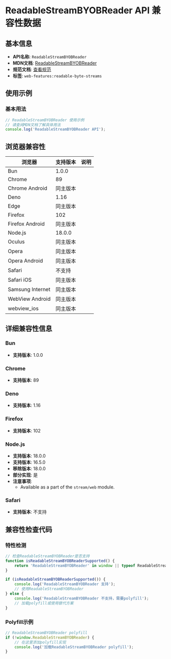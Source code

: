 # ReadableStreamBYOBReader API 兼容性数据

## 基本信息

- **API名称**: `ReadableStreamBYOBReader`
- **MDN文档**: [ReadableStreamBYOBReader](https://developer.mozilla.org/docs/Web/API/ReadableStreamBYOBReader)
- **规范文档**: [查看规范](https://streams.spec.whatwg.org/#byob-reader-class)
- **标签**: `web-features:readable-byte-streams`

## 使用示例

### 基本用法

```javascript
// ReadableStreamBYOBReader 使用示例
// 请查阅MDN文档了解具体用法
console.log('ReadableStreamBYOBReader API');
```

## 浏览器兼容性

| 浏览器 | 支持版本 | 说明 |
|--------|----------|------|
| Bun | 1.0.0 |  |
| Chrome | 89 |  |
| Chrome Android | 同主版本 |  |
| Deno | 1.16 |  |
| Edge | 同主版本 |  |
| Firefox | 102 |  |
| Firefox Android | 同主版本 |  |
| Node.js | 18.0.0 |  |
| Oculus | 同主版本 |  |
| Opera | 同主版本 |  |
| Opera Android | 同主版本 |  |
| Safari | 不支持 |  |
| Safari iOS | 同主版本 |  |
| Samsung Internet | 同主版本 |  |
| WebView Android | 同主版本 |  |
| webview_ios | 同主版本 |  |

## 详细兼容性信息

### Bun

- **支持版本**: 1.0.0

### Chrome

- **支持版本**: 89

### Deno

- **支持版本**: 1.16

### Firefox

- **支持版本**: 102

### Node.js

- **支持版本**: 18.0.0
- **支持版本**: 16.5.0
- **移除版本**: 18.0.0
- **部分实现**: 是
- **注意事项**:
  - Available as a part of the `stream/web` module.

### Safari

- **支持版本**: 不支持

## 兼容性检查代码

### 特性检测

```javascript
// 检查ReadableStreamBYOBReader是否支持
function isReadableStreamBYOBReaderSupported() {
    return 'ReadableStreamBYOBReader' in window || typeof ReadableStreamBYOBReader !== 'undefined';
}

if (isReadableStreamBYOBReaderSupported()) {
    console.log('ReadableStreamBYOBReader 支持');
    // 使用ReadableStreamBYOBReader
} else {
    console.log('ReadableStreamBYOBReader 不支持，需要polyfill');
    // 加载polyfill或使用替代方案
}
```

### Polyfill示例

```javascript
// ReadableStreamBYOBReader polyfill
if (!window.ReadableStreamBYOBReader) {
    // 在这里添加polyfill实现
    console.log('加载ReadableStreamBYOBReader polyfill');
}
```

